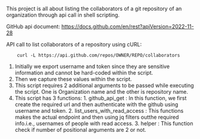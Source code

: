 This project is all about listing the collaborators of a git repository of an organization through api call in shell scripting.

GitHub api document: https://docs.github.com/en/rest?apiVersion=2022-11-28

API call to list collaborators of a repository using cURL: 

        curl -L https://api.github.com/repos/OWNER/REPO/collaborators

1) Initially we export username and token since they are sensitive information and cannot be hard-coded within the script.
2) Then we capture these values within the script.
3) This script requires 2 additional arguments to be passed while executing the script. One is Organization name and the other is repository name.
4) This script has 3 functions:
        1. github_api_get : In this function, we first create the required url and then authenticate with the  github using username and token.
        2. list_users_with_read_access : This functions makes the actual endpoint and then using jq filters outthe required info.i.e., usernames of people with read access.
        3. helper : This function check if number of positional arguments are 2 or not.



